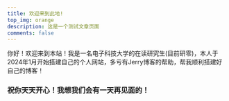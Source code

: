 ```yaml
---
title: 欢迎来到此地!
top_img: orange
description: 这是一个测试文章页面
comments: false
---
```

你好！欢迎来到本站！我是一名电子科技大学的在读研究生(目前研零)，本人于2024年1月开始搭建自己的个人网站，多亏有Jerry博客的帮助，帮我顺利搭建好自己的博客！

### 祝你天天开心！我想我们会有一天再见面的！